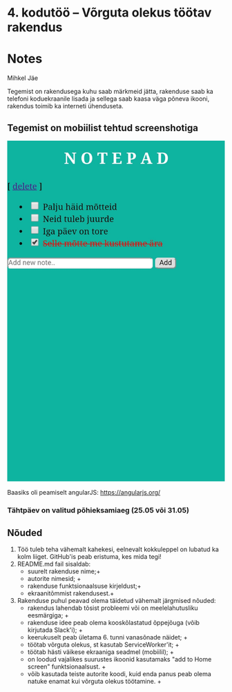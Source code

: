 # 4. kodutöö – Võrguta olekus töötav rakendus

# Notes

Mihkel Jäe

Tegemist on rakendusega kuhu saab märkmeid jätta, rakenduse saab ka telefoni koduekraanile lisada ja 
sellega saab kaasa väga põneva ikooni, rakendus toimib ka interneti ühenduseta.

## Tegemist on mobiilist tehtud screenshotiga

![screenshot](screenshot.jpg)

Baasiks oli peamiselt angularJS: https://angularjs.org/

### Tähtpäev on valitud põhieksamiaeg (25.05 või 31.05)

## Nõuded

1. Töö tuleb teha vähemalt kahekesi, eelnevalt kokkuleppel on lubatud ka kolm liiget. GitHub'is peab eristuma, kes mida tegi!
1. README.md fail sisaldab:
    * suurelt rakenduse nime;+ 
    * autorite nimesid; +
    * rakenduse funktsionaalsuse kirjeldust;+
    * ekraanitõmmist rakendusest.+
1. Rakenduse puhul peavad olema täidetud vähemalt järgmised nõuded:
    * rakendus lahendab tõsist probleemi või on meelelahutusliku eesmärgiga; +
    * rakenduse idee peab olema kooskõlastatud õppejõuga (võib kirjutada Slack'i); +
    * keerukuselt peab ületama 6. tunni vanasõnade näidet; +
    * töötab võrguta olekus, st kasutab ServiceWorker'it; +
    * töötab hästi väikese ekraaniga seadmel (mobiilil);  +
    * on loodud vajalikes suurustes ikoonid kasutamaks "add to Home screen" funktsionaalsust. +
    * võib kasutada teiste autorite koodi, kuid enda panus peab olema natuke enamat kui võrguta olekus töötamine. +

